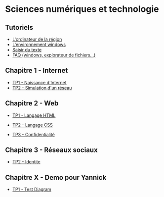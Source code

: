 # Sciences numériques et technologie

## Tutoriels

- [L'ordinateur de la r&eacute;gion](tutoriels/ordinateur.md)
- [L'environnement windows](tutoriels/windows.md)
- [Saisir du texte](tutoriels/saisie-de-texte.md)
- [FAQ (windows, explorateur de fichiers...)](tutoriels/faq.md)

<!---
- [L'Environnement Numérique de Travail (ENT)](tutoriels/ent.md)
- [Le langage Python](tutoriels/python.md)
-->

## Chapitre 1 - Internet

- [TP1 - Naissance d'Internet](01-internet/tp1-naissance-internet.md)
- [TP2 - Simulation d'un réseau](01-internet/tp2-simulation-reseau.md)

## Chapitre 2 - Web

- [TP1 - Langage HTML](02-web/tp1-langage-html.md)
- [TP2 - Langage CSS](02-web/tp2-langage-css.md)

- [TP3 - Confidentialit&eacute;](02-web/tp3-confidentialite.md)
<!---
- [Projet minisite](02-web/prj-minisite.md)
-->

## Chapitre 3 - R&eacute;seaux sociaux
- [TP2 - Identite](03-reseaux-sociaux/tp2_identite_numerique_et_cyberviolence.md)



## Chapitre X - Demo pour Yannick
- [TP1 - Test Diagram](0X-test/tp1-test-diagram.md)
